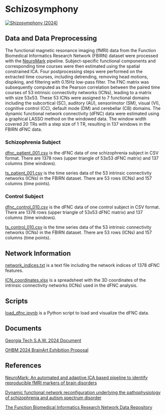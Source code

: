 # Schizosymphony
[![Shizosymphony (2024)](https://img.youtube.com/vi/un1yZxA48wM/0.jpg)](https://www.youtube.com/watch?v=un1yZxA48wM)

## Data and Data Preprocessing
The functional magnetic resonance imaging (fMRI) data from the Function Biomedical Informatics Research Network (FBIRN) dataset were processed with the [NeuroMark](https://www.sciencedirect.com/science/article/pii/S2213158220302126) pipeline. Subject-specific functional components and corresponding time courses were then estimated using the spatial constrained ICA. Four postprocessing steps were performed on the extracted time courses, including detrending, removing head motions, dispiking, and filtering with 0.15Hz low-pass filter. The FNC matrix was subsequently computed as the Pearson correlation between the paired time courses of 53 intrinsic connectivity networks (ICNs), leading to a matrix with size 53x53. These 53 ICNs were assigned to 7 functional domains including the subcortical (SC), auditory (AU), sensorimotor (SM), visual (VI), cognitive control (CC), default mode (DM) and cerebellar (CB) domains. The dynamic functional network connectivity (dFNC) data were estimated using a graphical LASSO method on the windowed data. The window width covered 20 TRs with a step size of 1 TR, resulting in 137 windows in the FBIRN dFNC data.

### Schizophrenia Subject
[dfnc_patient_001.csv](https://drive.google.com/file/d/1Hcirl9NHMlgJ_5GP0UHXdOWVQpPO4bN7/view?usp=sharing) is the dFNC data of one schizophrenia subject in CSV format. There are 1378 rows (upper triangle of 53x53 dFNC matrix) and 137 columns (time windows).

[ts_patient_001.csv](https://drive.google.com/file/d/1ZyY6ilq6DHQgv7KdOQChOpSdFhpnPFJI/view?usp=sharing) is the time series data of the 53 intrinsic connectivity networks (ICNs) in the FBIRN dataset. There are 53 rows (ICNs) and 157 columns (time points).

### Control Subject
[dfnc_control_010.csv](https://drive.google.com/file/d/1fG8bBmEnbyGExaEk64c-QHtIsHWh-pHp/view?usp=sharing) is the dFNC data of one control subject in CSV format. There are 1378 rows (upper triangle of 53x53 dFNC matrix) and 137 columns (time windows).

[ts_control_010.csv](https://drive.google.com/file/d/1JusBN5Mq77BWjXxGVQMYPJVH1Tbo-T_K/view?usp=sharing) is the time series data of the 53 intrinsic connectivity networks (ICNs) in the FBIRN dataset. There are 53 rows (ICNs) and 157 columns (time points).

## Network Information
[network_indices.txt](network_indices.txt) is a text file including the network indices of 1378 dFNC features.

[ICN_coordinates.xlsx](ICN_coordinates.xlsx) is a spreadsheet with the 3D coordinates of the intrinsic connectivity networks (ICNs) used in the dFNC analysis.

## Scripts

[load_dfnc.ipynb](load_dfnc.ipynb) is a Python script to load and visualize the dFNC data.

## Documents
[Georgia Tech S.A.W. 2024 Document](https://docs.google.com/document/d/10lzfJmFucl341rtTUpNijfQZ5F1DF2OhxqVxM9AQB9Y/edit?usp=sharing)

[OHBM 2024 BrainArt Exhibition Proposal](https://docs.google.com/document/d/1YaN2wlQmluxbHWdqqnBTnhmyaJEggCaikvZsjQ0geTE/edit?usp=sharing)

## References

[NeuroMark: An automated and adaptive ICA based pipeline to identify reproducible fMRI markers of brain disorders](https://www.sciencedirect.com/science/article/pii/S2213158220302126)

[Dynamic functional network reconfiguration underlying the pathophysiology of schizophrenia and autism spectrum disorder](https://onlinelibrary.wiley.com/doi/full/10.1002/hbm.25205)

[The Function Biomedical Informatics Research Network Data Repository](https://www.ncbi.nlm.nih.gov/pmc/articles/PMC4651841/)
